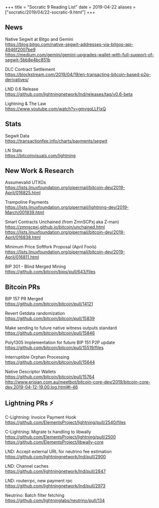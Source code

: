 +++
title =  "Socratic 9 Reading List"
date = 2019-04-22
aliases = ["socratic/2019/04/22-socratic-9.html"]
+++

## News

Native Segwit at Bitgo and Gemini  
<https://blog.bitgo.com/native-segwit-addresses-via-bitgos-api-4946f2007be9>  
<https://medium.com/gemini/gemini-upgrades-wallet-with-full-support-of-segwit-5bb8e4bc851b>

DLC Contract Settlement  
<https://blockstream.com/2019/04/19/en-transacting-bitcoin-based-p2p-derivatives/>

LND 0.6 Release  
<https://github.com/lightningnetwork/lnd/releases/tag/v0.6-beta>

Lightning & The Law  
<https://www.youtube.com/watch?v=gmvgqLLFlxQ>


## Stats

Segwit Data  
<https://transactionfee.info/charts/payments/segwit>

LN Stats  
<https://bitcoinvisuals.com/lightning>


## New Work & Research

Assumevalid UTXOs  
<https://lists.linuxfoundation.org/pipermail/bitcoin-dev/2019-April/016825.html>

Trampoline Payments  
<https://lists.linuxfoundation.org/pipermail/lightning-dev/2019-March/001939.html>

Smart Contracts Unchained (from ZmnSCPxj aka Z-man)
<https://zmnscpxj.github.io/bitcoin/unchained.html>  
<https://lists.linuxfoundation.org/pipermail/bitcoin-dev/2019-April/016838.html>  

Minimum Price Softfork Proposal  (April Fools)  
<https://lists.linuxfoundation.org/pipermail/bitcoin-dev/2019-April/016811.html>

BIP 301 - Blind Merged Mining  
<https://github.com/bitcoin/bips/pull/643/files>



## Bitcoin PRs

BIP 157 PR Merged  
<https://github.com/bitcoin/bitcoin/pull/14121>

Revert Getdata randomization  
<https://github.com/bitcoin/bitcoin/pull/15839>

Make sending to future native witness outputs standard  
<https://github.com/bitcoin/bitcoin/pull/15846>

Poly1305 Implementation for future BIP 151 P2P update  
<https://github.com/bitcoin/bitcoin/pull/15519/files>

Interruptible Orphan Processing  
<https://github.com/bitcoin/bitcoin/pull/15644>

Native Descriptor Wallets  
<https://github.com/bitcoin/bitcoin/pull/15764>  
<http://www.erisian.com.au/meetbot/bitcoin-core-dev/2019/bitcoin-core-dev.2019-04-12-19.00.log.html#l-46>


## Lightning PRs ⚡

C-Lightning: Invoice Payment Hook  
<https://github.com/ElementsProject/lightning/pull/2540/files>  

C-Lightning: Migrate tx handling to libwally  
<https://github.com/ElementsProject/lightning/pull/2500>  
<https://github.com/ElementsProject/libwally-core>  

LND: Accept external URL for neutrino fee estimation  
<https://github.com/lightningnetwork/lnd/pull/2900>

LND: Channel caches  
<https://github.com/lightningnetwork/lnd/pull/2847>

LND: routerrpc, new payment rpc  
<https://github.com/lightningnetwork/lnd/pull/2973>

Neutrino: Batch filter fetching  
<https://github.com/lightninglabs/neutrino/pull/134>




